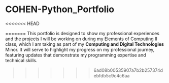 # COHEN-Python_Portfolio

<<<<<<< HEAD
 
=======
This portfolio is designed to show my professional experiences and the projects I will be working on during my Elements of Computing II class, which I am taking as part of my **Computing and Digital Technologies** Minor. It will serve to highlight my progress on my professional journey, featuring updates that demonstrate my programming expertise and technical skills.
>>>>>>> 6ad08b00535907a7b2b257374debfdb5c9c4c6aa
